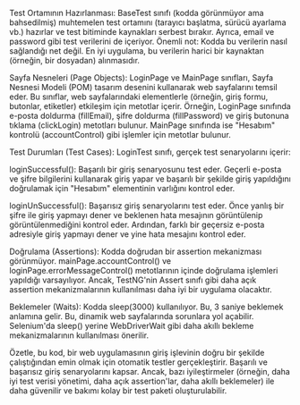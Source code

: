 Test Ortamının Hazırlanması: BaseTest sınıfı (kodda görünmüyor ama bahsedilmiş) muhtemelen test ortamını (tarayıcı başlatma, sürücü ayarlama vb.) hazırlar ve test bitiminde kaynakları serbest bırakır.  Ayrıca, email ve password gibi test verilerini de içeriyor.  Önemli not: Kodda bu verilerin nasıl sağlandığı net değil.  En iyi uygulama, bu verilerin harici bir kaynaktan (örneğin, bir dosyadan) alınmasıdır.

Sayfa Nesneleri (Page Objects): LoginPage ve MainPage sınıfları, Sayfa Nesnesi Modeli (POM) tasarım desenini kullanarak web sayfalarını temsil eder. Bu sınıflar, web sayfalarındaki elementlerle (örneğin, giriş formu, butonlar, etiketler) etkileşim için metotlar içerir. Örneğin, LoginPage sınıfında e-posta doldurma (fillEmail), şifre doldurma (fillPassword) ve giriş butonuna tıklama (clickLogin) metotları bulunur. MainPage sınıfında ise "Hesabım" kontrolü (accountControl) gibi işlemler için metotlar bulunur.

Test Durumları (Test Cases): LoginTest sınıfı, gerçek test senaryolarını içerir:

loginSuccessful(): Başarılı bir giriş senaryosunu test eder. Geçerli e-posta ve şifre bilgilerini kullanarak giriş yapar ve başarılı bir şekilde giriş yapıldığını doğrulamak için "Hesabım" elementinin varlığını kontrol eder.

loginUnSuccessful(): Başarısız giriş senaryolarını test eder. Önce yanlış bir şifre ile giriş yapmayı dener ve beklenen hata mesajının görüntülenip görüntülenmediğini kontrol eder. Ardından, farklı bir geçersiz e-posta adresiyle giriş yapmayı dener ve yine hata mesajını kontrol eder.

Doğrulama (Assertions): Kodda doğrudan bir assertion mekanizması görünmüyor. mainPage.accountControl() ve loginPage.errorMessageControl() metotlarının içinde doğrulama işlemleri yapıldığı varsayılıyor. Ancak, TestNG'nin Assert sınıfı gibi daha açık assertion mekanizmalarının kullanılması daha iyi bir uygulama olacaktır.

Beklemeler (Waits): Kodda sleep(3000) kullanılıyor. Bu, 3 saniye beklemek anlamına gelir.  Bu, dinamik web sayfalarında sorunlara yol açabilir.  Selenium'da sleep() yerine WebDriverWait gibi daha akıllı bekleme mekanizmalarının kullanılması önerilir.

Özetle, bu kod, bir web uygulamasının giriş işlevinin doğru bir şekilde çalıştığından emin olmak için otomatik testler gerçekleştirir. Başarılı ve başarısız giriş senaryolarını kapsar. Ancak, bazı iyileştirmeler (örneğin, daha iyi test verisi yönetimi, daha açık assertion'lar, daha akıllı beklemeler) ile daha güvenilir ve bakımı kolay bir test paketi oluşturulabilir.
